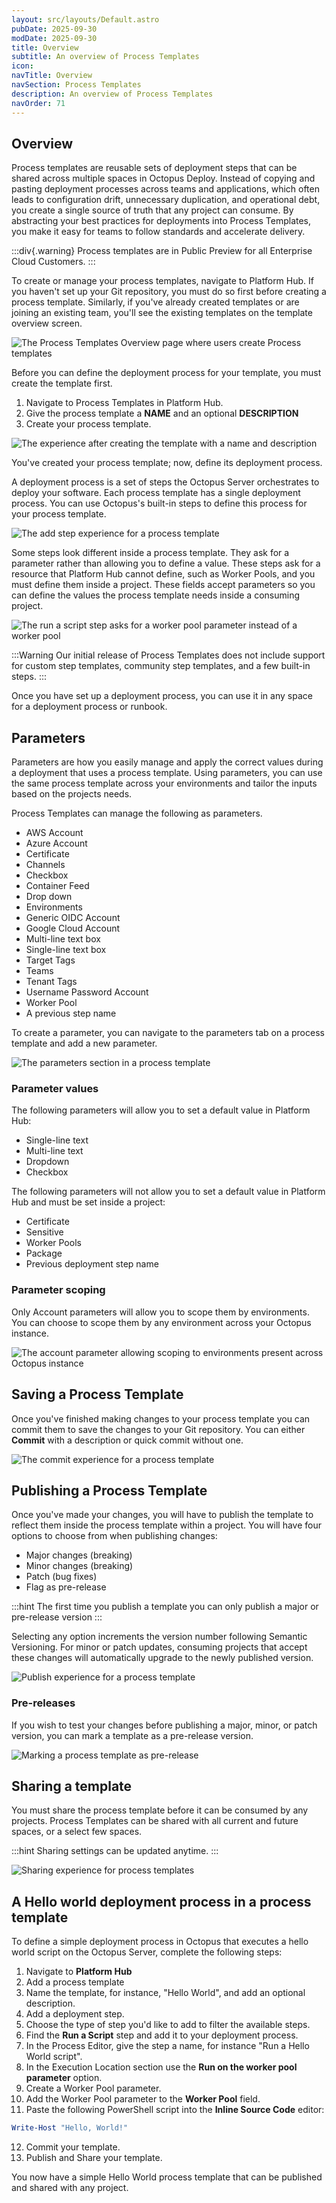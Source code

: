 ```yaml
---
layout: src/layouts/Default.astro
pubDate: 2025-09-30
modDate: 2025-09-30
title: Overview
subtitle: An overview of Process Templates
icon:
navTitle: Overview
navSection: Process Templates
description: An overview of Process Templates
navOrder: 71
---
```

## Overview

Process templates are reusable sets of deployment steps that can be shared across multiple spaces in Octopus Deploy. Instead of copying and pasting deployment processes across teams and applications, which often leads to configuration drift, unnecessary duplication, and operational debt, you create a single source of truth that any project can consume. By abstracting your best practices for deployments into Process Templates, you make it easy for teams to follow standards and accelerate delivery.

:::div{.warning}
Process templates are in Public Preview for all Enterprise Cloud Customers.
:::

To create or manage your process templates, navigate to Platform Hub. If you haven't set up your Git repository, you must do so first before creating a process template. Similarly, if you've already created templates or are joining an existing team, you'll see the existing templates on the template overview screen.

![The Process Templates Overview page where users create Process templates](~/docs/platform-hub/process-template-overview.png~)

Before you can define the deployment process for your template, you must create the template first.

1. Navigate to Process Templates in Platform Hub.
2. Give the process template a **NAME** and an optional **DESCRIPTION**
3. Create your process template.

![The experience after creating the template with a name and description](~/docs/platform-hub/process-template-first-creation.png~)

You've created your process template; now, define its deployment process.

A deployment process is a set of steps the Octopus Server orchestrates to deploy your software. Each process template has a single deployment process. You can use Octopus's built-in steps to define this process for your process template.

![The add step experience for a process template](~/docs/platform-hub/process-template-add-step.png~)

Some steps look different inside a process template. They ask for a parameter rather than allowing you to define a value. These steps ask for a resource that Platform Hub cannot define, such as Worker Pools, and you must define them inside a project. These fields accept parameters so you can define the values the process template needs inside a consuming project.

![The run a script step asks for a worker pool parameter instead of a worker pool](~/docs/platform-hub/process-template-step-example.png~)

:::Warning
Our initial release of Process Templates does not include support for custom step templates, community step templates, and a few built-in steps.
:::

Once you have set up a deployment process, you can use it in any space for a deployment process or runbook.

## Parameters

Parameters are how you easily manage and apply the correct values during a deployment that uses a process template. Using parameters, you can use the same process template across your environments and tailor the inputs based on the projects needs.

Process Templates can manage the following as parameters.

- AWS Account
- Azure Account
- Certificate
- Channels
- Checkbox
- Container Feed
- Drop down
- Environments
- Generic OIDC Account
- Google Cloud Account
- Multi-line text box
- Single-line text box
- Target Tags
- Teams
- Tenant Tags
- Username Password Account
- Worker Pool
- A previous step name

To create a parameter, you can navigate to the parameters tab on a process template and add a new parameter.

![The parameters section in a process template](~/docs/platform-hub/process-template-parameters.png~)

### Parameter values

The following parameters will allow you to set a default value in Platform Hub:

- Single-line text
- Multi-line text
- Dropdown
- Checkbox

The following parameters will not allow you to set a default value in Platform Hub and must be set inside a project:

- Certificate
- Sensitive
- Worker Pools
- Package
- Previous deployment step name

### Parameter scoping

Only Account parameters will allow you to scope them by environments. You can choose to scope them by any environment across your Octopus instance.

![The account parameter allowing scoping to environments present across Octopus instance](~/docs/platform-hub/process-templates-account-scoping.png~)

## Saving a Process Template

Once you've finished making changes to your process template you can commit them to save the changes to your Git repository. You can either ****Commit**** with a description or quick commit without one.

![The commit experience for a process template](~/docs/platform-hub/process-templates-commit-experience.png~)

## Publishing a Process Template

Once you've made your changes, you will have to publish the template to reflect them inside the process template within a project. You will have four options to choose from when publishing changes:

- Major changes (breaking)
- Minor changes (breaking)
- Patch (bug fixes)
- Flag as pre-release

:::hint
The first time you publish a template you can only publish a major or pre-release version
:::

Selecting any option increments the version number following Semantic Versioning. For minor or patch updates, consuming projects that accept these changes will automatically upgrade to the newly published version.

![Publish experience for a process template](~/docs/platform-hub/process-templates-publishing.png~)

### Pre-releases

If you wish to test your changes before publishing a major, minor, or patch version, you can mark a template as a pre-release version.

![Marking a process template as pre-release](~/docs/platform-hub/process-template-prerelease.png~)

## Sharing a template

You must share the process template before it can be consumed by any projects. Process Templates can be shared with all current and future spaces, or a select few spaces.

:::hint
Sharing settings can be updated anytime.
:::

![Sharing experience for process templates](~/docs/platform-hub/process-template-sharing.png~)

## A Hello world deployment process in a process template

To define a simple deployment process in Octopus that executes a hello world script on the Octopus Server, complete the following steps:

1. Navigate to ****Platform Hub****
2. Add a process template
3. Name the template, for instance, "Hello World", and add an optional description.
4. Add a deployment step.
5. Choose the type of step you'd like to add to filter the available steps.
6. Find the ****Run a Script**** step and add it to your deployment process.
7. In the Process Editor, give the step a name, for instance "Run a Hello World script".
8. In the Execution Location section use the ****Run on the worker pool parameter**** option.
9. Create a Worker Pool parameter.
10. Add the Worker Pool parameter to the ****Worker Pool**** field.
11. Paste the following PowerShell script into the ****Inline Source Code**** editor:

```powershell
Write-Host "Hello, World!" 
```

12. Commit your template.
13. Publish and Share your template.

You now have a simple Hello World process template that can be published and shared with any project.